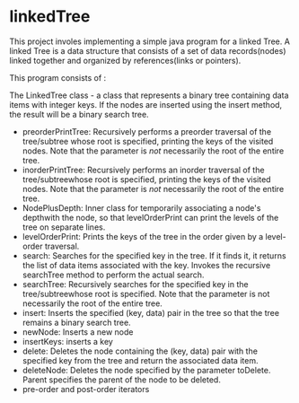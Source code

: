 # linkedTree

This project involes implementing a simple java program for a linked Tree. A linked Tree is a data structure that consists of a set of data records(nodes) linked together and organized by references(links or pointers).

This program consists of :

The LinkedTree class - a class that represents a binary tree containing data items with integer keys. If the nodes are inserted using the insert method, the result will be a binary search tree.

- preorderPrintTree: Recursively performs a preorder traversal of the tree/subtree whose root is specified, printing the keys of the visited nodes. Note that the parameter is *not* necessarily the root of the entire tree. 
- inorderPrintTree: Recursively performs an inorder traversal of the tree/subtreewhose root is specified, printing the keys of the visited nodes. Note that the parameter is *not* necessarily the root of the entire tree. 
- NodePlusDepth: Inner class for temporarily associating a node's depthwith the node, so that levelOrderPrint can print the levels of the tree on separate lines.
- levelOrderPrint: Prints the keys of the tree in the order given by a level-order traversal.
- search: Searches for the specified key in the tree. If it finds it, it returns the list of data items associated with the key. Invokes the recursive searchTree method to perform the actual search.
- searchTree: Recursively searches for the specified key in the tree/subtreewhose root is specified. Note that the parameter is not necessarily the root of the entire tree.
- insert: Inserts the specified (key, data) pair in the tree so that the tree remains a binary search tree.
- newNode: Inserts a new node
- insertKeys: inserts a key
- delete: Deletes the node containing the (key, data) pair with the specified key from the tree and return the associated data item.
- deleteNode: Deletes the node specified by the parameter toDelete.  Parent specifies the parent of the node to be deleted. 
- pre-order and post-order iterators 
